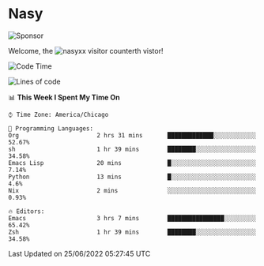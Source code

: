 # Nasy

<!--
<p align="center">
<img height="200" src="https://github-readme-stats.vercel.app/api?username=nasyxx&count_private=true&show_icons=true&theme=dracula&include_all_commits=true"/>
<img height="200" src="https://github-readme-stats.vercel.app/api/top-langs/?username=nasyxx&theme=dracula&hide=html,jupyter+notebook&count_private=true&show_icons=true"/>
</p>

  
----------------
-->

![Sponsor](https://img.shields.io/static/v1.svg?label=Sponsor&message=%E2%9D%A4&logo=GitHub&style=flat&color=pink)
 
Welcome, the ![nasyxx visitor counter](https://count.getloli.com/get/@nasyxx?theme=rule34)th vistor!
 
<!--START_SECTION:waka-->
![Code Time](http://img.shields.io/badge/Code%20Time-0%20secs-blue)

![Lines of code](https://img.shields.io/badge/From%20Hello%20World%20I%27ve%20Written-5%20Million%20lines%20of%20code-blue)

📊 **This Week I Spent My Time On** 

```text
⌚︎ Time Zone: America/Chicago

💬 Programming Languages: 
Org                      2 hrs 31 mins       █████████████░░░░░░░░░░░░   52.67% 
sh                       1 hr 39 mins        ████████░░░░░░░░░░░░░░░░░   34.58% 
Emacs Lisp               20 mins             █░░░░░░░░░░░░░░░░░░░░░░░░   7.14% 
Python                   13 mins             █░░░░░░░░░░░░░░░░░░░░░░░░   4.6% 
Nix                      2 mins              ░░░░░░░░░░░░░░░░░░░░░░░░░   0.93%

🔥 Editors: 
Emacs                    3 hrs 7 mins        ████████████████░░░░░░░░░   65.42% 
Zsh                      1 hr 39 mins        ████████░░░░░░░░░░░░░░░░░   34.58%

```


 Last Updated on 25/06/2022 05:27:45 UTC
<!--END_SECTION:waka-->

<!-- ![visitors](https://visitor-badge.laobi.icu/badge?page_id=nasyxx.nasyxx) -->

